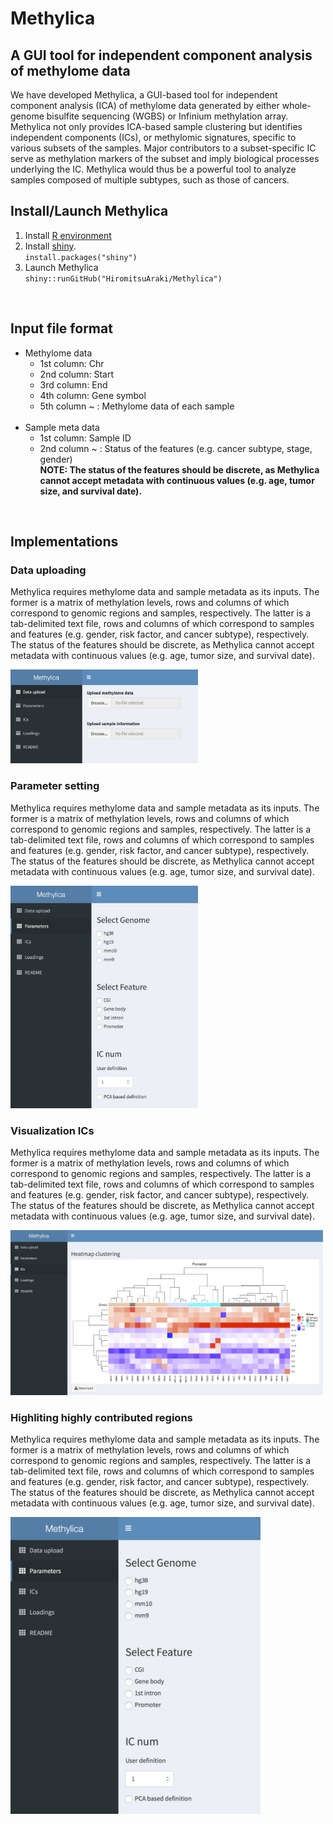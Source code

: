 # Methylica
## A GUI tool for independent component analysis of methylome data
We have developed Methylica, a GUI-based tool for independent component analysis (ICA) of methylome data generated by either whole-genome bisulfite sequencing (WGBS) or Infinium methylation array. Methylica not only provides ICA-based sample clustering but identifies independent components (ICs), or methylomic signatures, specific to various subsets of the samples. Major contributors to a subset-specific IC serve as methylation markers of the subset and imply biological processes underlying the IC. Methylica would thus be a powerful tool to analyze samples composed of multiple subtypes, such as those of cancers.
<br>

## Install/Launch Methylica
1.  Install [R environment](https://www.r-project.org/)
2.  Install [shiny](https://shiny.rstudio.com).  
`install.packages("shiny")`
3.  Launch Methylica  
`shiny::runGitHub("HiromitsuAraki/Methylica")`
<br>

## Input file format
- Methylome data
  - 1st column: Chr
  - 2nd column: Start
  - 3rd column: End
  - 4th column: Gene symbol
  - 5th column ~ : Methylome data of each sample
  <br>
- Sample meta data
  - 1st column: Sample ID
  - 2nd column ~ : Status of the features (e.g. cancer subtype, stage, gender)  
  **NOTE: The status of the features should be discrete, as Methylica cannot accept metadata with continuous values (e.g. age, tumor size, and survival date).**  
<br>

## Implementations
### Data uploading
Methylica requires methylome data and sample metadata as its inputs. The former is a matrix of methylation levels, rows and columns of which correspond to genomic regions and samples, respectively. The latter is a tab-delimited text file, rows and columns of which correspond to samples and features (e.g. gender, risk factor, and cancer subtype), respectively. The status of the features should be discrete, as Methylica cannot accept metadata with continuous values (e.g. age, tumor size, and survival date).

<img src="./README_files/Figures/DataUpload.png" width=300x300>
<br>

### Parameter setting
Methylica requires methylome data and sample metadata as its inputs. The former is a matrix of methylation levels, rows and columns of which correspond to genomic regions and samples, respectively. The latter is a tab-delimited text file, rows and columns of which correspond to samples and features (e.g. gender, risk factor, and cancer subtype), respectively. The status of the features should be discrete, as Methylica cannot accept metadata with continuous values (e.g. age, tumor size, and survival date).

<img src="./README_files/Figures/Parameters.png" width=300x300>
<br>

### Visualization ICs
Methylica requires methylome data and sample metadata as its inputs. The former is a matrix of methylation levels, rows and columns of which correspond to genomic regions and samples, respectively. The latter is a tab-delimited text file, rows and columns of which correspond to samples and features (e.g. gender, risk factor, and cancer subtype), respectively. The status of the features should be discrete, as Methylica cannot accept metadata with continuous values (e.g. age, tumor size, and survival date).

<img src="./README_files/Figures/HeatmapClustering.png" width=500x500>
<br>

### Highliting highly contributed regions
Methylica requires methylome data and sample metadata as its inputs. The former is a matrix of methylation levels, rows and columns of which correspond to genomic regions and samples, respectively. The latter is a tab-delimited text file, rows and columns of which correspond to samples and features (e.g. gender, risk factor, and cancer subtype), respectively. The status of the features should be discrete, as Methylica cannot accept metadata with continuous values (e.g. age, tumor size, and survival date).

<img src="./README_files/Figures/Parameters.png" width=400x400>
